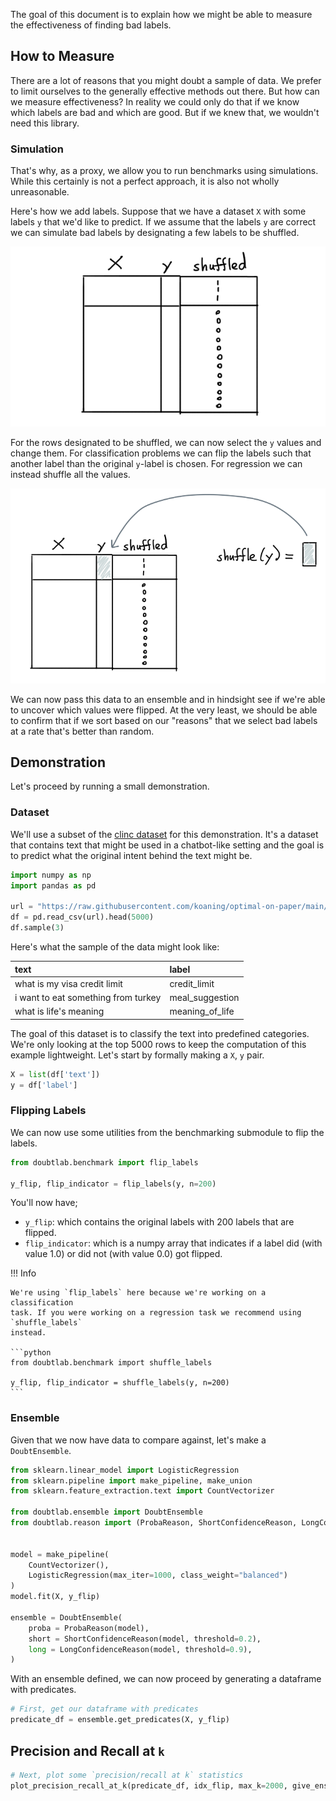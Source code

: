 The goal of this document is to explain how we might be able to measure
the effectiveness of finding bad labels.

## How to Measure

There are a lot of reasons that you might doubt a sample of data. We prefer
to limit ourselves to the generally effective methods out there. But how can
we measure effectiveness? In reality we could only do that if we know which
labels are bad and which are good. But if we knew that, we wouldn't need this
library.

### Simulation

That's why, as a proxy, we allow you to run benchmarks using simulations. While
this certainly is not a perfect approach, it is also not wholly unreasonable.

Here's how we add labels. Suppose that we have a dataset `X` with some
labels `y` that we'd like to predict. If we assume that the labels `y`
are correct we can simulate bad labels by designating a few labels
to be shuffled.

![](images/benchmarks-shuffle-1.png)

For the rows designated to be shuffled, we can now select the `y` values
and change them. For classification problems we can flip the labels such
that another label than the original `y`-label is chosen. For regression
we can instead shuffle all the values.

![](images/benchmarks-shuffle-2.png)

We can now pass this data to an ensemble and in hindsight see if we're
able to uncover which values were flipped. At the very least, we should
be able to confirm that if we sort based on our "reasons" that we select
bad labels at a rate that's better than random.

## Demonstration

Let's proceed by running a small demonstration.

### Dataset

We'll use a subset of the [clinc dataset](https://github.com/clinc/oos-eval) for this demonstration.
It's a dataset that contains text that might be used in a chatbot-like setting and the goal
is to predict what the original intent behind the text might be.

```python
import numpy as np
import pandas as pd

url = "https://raw.githubusercontent.com/koaning/optimal-on-paper/main/data/outofscope-intent-classification-dataset.csv"
df = pd.read_csv(url).head(5000)
df.sample(3)
```

Here's what the sample of the data might look like:

| text                                | label           |
|:------------------------------------|:----------------|
| what is my visa credit limit        | credit_limit    |
| i want to eat something from turkey | meal_suggestion |
| what is life's meaning              | meaning_of_life |

The goal of this dataset is to classify the text into predefined
categories. We're only looking at the top 5000 rows to keep the
computation of this example lightweight. Let's start by formally
making a `X`, `y` pair.

```python
X = list(df['text'])
y = df['label']
```

### Flipping Labels

We can now use some utilities from the benchmarking submodule to
flip the labels.

```python
from doubtlab.benchmark import flip_labels

y_flip, flip_indicator = flip_labels(y, n=200)
```

You'll now have;

- `y_flip`: which contains the original labels with 200 labels that are flipped.
- `flip_indicator`: which is a numpy array that indicates if a label did (with value 1.0) or did not (with value 0.0) got flipped.

!!! Info

    We're using `flip_labels` here because we're working on a classification
    task. If you were working on a regression task we recommend using `shuffle_labels`
    instead.

    ```python
    from doubtlab.benchmark import shuffle_labels

    y_flip, flip_indicator = shuffle_labels(y, n=200)
    ```

### Ensemble

Given that we now have data to compare against, let's make a `DoubtEnsemble`.

```python
from sklearn.linear_model import LogisticRegression
from sklearn.pipeline import make_pipeline, make_union
from sklearn.feature_extraction.text import CountVectorizer

from doubtlab.ensemble import DoubtEnsemble
from doubtlab.reason import (ProbaReason, ShortConfidenceReason, LongConfidenceReason


model = make_pipeline(
    CountVectorizer(),
    LogisticRegression(max_iter=1000, class_weight="balanced")
)
model.fit(X, y_flip)

ensemble = DoubtEnsemble(
    proba = ProbaReason(model),
    short = ShortConfidenceReason(model, threshold=0.2),
    long = LongConfidenceReason(model, threshold=0.9),
)
```

With an ensemble defined, we can now proceed by generating a dataframe with predicates.

```python
# First, get our dataframe with predicates
predicate_df = ensemble.get_predicates(X, y_flip)
```

## Precision and Recall at `k`

```python
# Next, plot some `precision/recall at k` statistics
plot_precision_recall_at_k(predicate_df, idx_flip, max_k=2000, give_ensemble=False).properties(width=550)
```
